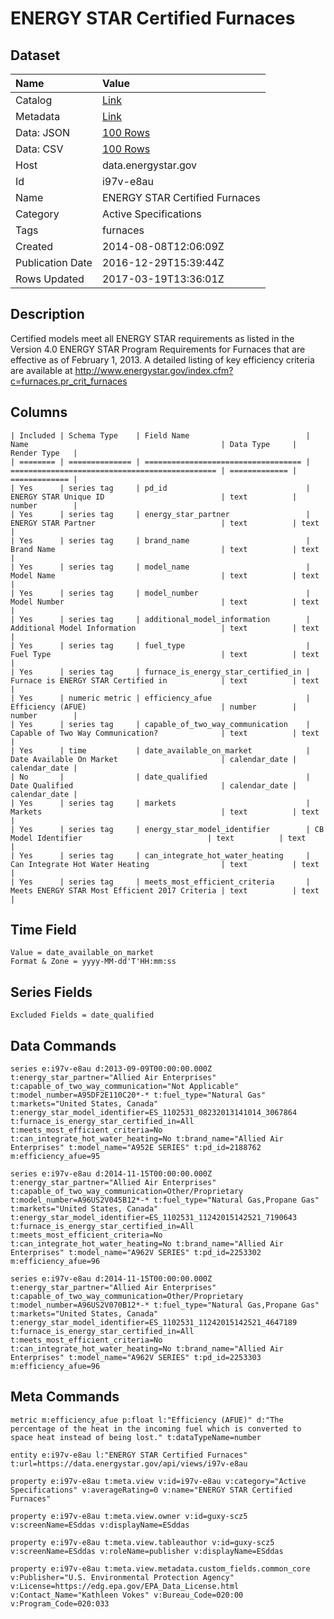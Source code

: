 # ENERGY STAR Certified Furnaces

## Dataset

| Name | Value |
| :--- | :---- |
| Catalog | [Link](https://catalog.data.gov/dataset/energy-star-certified-furnaces) |
| Metadata | [Link](https://data.energystar.gov/api/views/i97v-e8au) |
| Data: JSON | [100 Rows](https://data.energystar.gov/api/views/i97v-e8au/rows.json?max_rows=100) |
| Data: CSV | [100 Rows](https://data.energystar.gov/api/views/i97v-e8au/rows.csv?max_rows=100) |
| Host | data.energystar.gov |
| Id | i97v-e8au |
| Name | ENERGY STAR Certified Furnaces |
| Category | Active Specifications |
| Tags | furnaces |
| Created | 2014-08-08T12:06:09Z |
| Publication Date | 2016-12-29T15:39:44Z |
| Rows Updated | 2017-03-19T13:36:01Z |

## Description

Certified models meet all ENERGY STAR requirements as listed in the Version 4.0 ENERGY STAR Program Requirements for Furnaces that are effective as of February 1, 2013. A detailed listing of key efficiency criteria are available at http://www.energystar.gov/index.cfm?c=furnaces.pr_crit_furnaces

## Columns

```ls
| Included | Schema Type    | Field Name                          | Name                                           | Data Type     | Render Type   |
| ======== | ============== | =================================== | ============================================== | ============= | ============= |
| Yes      | series tag     | pd_id                               | ENERGY STAR Unique ID                          | text          | number        |
| Yes      | series tag     | energy_star_partner                 | ENERGY STAR Partner                            | text          | text          |
| Yes      | series tag     | brand_name                          | Brand Name                                     | text          | text          |
| Yes      | series tag     | model_name                          | Model Name                                     | text          | text          |
| Yes      | series tag     | model_number                        | Model Number                                   | text          | text          |
| Yes      | series tag     | additional_model_information        | Additional Model Information                   | text          | text          |
| Yes      | series tag     | fuel_type                           | Fuel Type                                      | text          | text          |
| Yes      | series tag     | furnace_is_energy_star_certified_in | Furnace is ENERGY STAR Certified in            | text          | text          |
| Yes      | numeric metric | efficiency_afue                     | Efficiency (AFUE)                              | number        | number        |
| Yes      | series tag     | capable_of_two_way_communication    | Capable of Two Way Communication?              | text          | text          |
| Yes      | time           | date_available_on_market            | Date Available On Market                       | calendar_date | calendar_date |
| No       |                | date_qualified                      | Date Qualified                                 | calendar_date | calendar_date |
| Yes      | series tag     | markets                             | Markets                                        | text          | text          |
| Yes      | series tag     | energy_star_model_identifier        | CB Model Identifier                            | text          | text          |
| Yes      | series tag     | can_integrate_hot_water_heating     | Can Integrate Hot Water Heating                | text          | text          |
| Yes      | series tag     | meets_most_efficient_criteria       | Meets ENERGY STAR Most Efficient 2017 Criteria | text          | text          |
```

## Time Field

```ls
Value = date_available_on_market
Format & Zone = yyyy-MM-dd'T'HH:mm:ss
```

## Series Fields

```ls
Excluded Fields = date_qualified
```

## Data Commands

```ls
series e:i97v-e8au d:2013-09-09T00:00:00.000Z t:energy_star_partner="Allied Air Enterprises" t:capable_of_two_way_communication="Not Applicable" t:model_number=A95DF2E110C20*-* t:fuel_type="Natural Gas" t:markets="United States, Canada" t:energy_star_model_identifier=ES_1102531_08232013141014_3067864 t:furnace_is_energy_star_certified_in=All t:meets_most_efficient_criteria=No t:can_integrate_hot_water_heating=No t:brand_name="Allied Air Enterprises" t:model_name="A952E SERIES" t:pd_id=2188762 m:efficiency_afue=95

series e:i97v-e8au d:2014-11-15T00:00:00.000Z t:energy_star_partner="Allied Air Enterprises" t:capable_of_two_way_communication=Other/Proprietary t:model_number=A96US2V045B12*-* t:fuel_type="Natural Gas,Propane Gas" t:markets="United States, Canada" t:energy_star_model_identifier=ES_1102531_11242015142521_7190643 t:furnace_is_energy_star_certified_in=All t:meets_most_efficient_criteria=No t:can_integrate_hot_water_heating=No t:brand_name="Allied Air Enterprises" t:model_name="A962V SERIES" t:pd_id=2253302 m:efficiency_afue=96

series e:i97v-e8au d:2014-11-15T00:00:00.000Z t:energy_star_partner="Allied Air Enterprises" t:capable_of_two_way_communication=Other/Proprietary t:model_number=A96US2V070B12*-* t:fuel_type="Natural Gas,Propane Gas" t:markets="United States, Canada" t:energy_star_model_identifier=ES_1102531_11242015142521_4647189 t:furnace_is_energy_star_certified_in=All t:meets_most_efficient_criteria=No t:can_integrate_hot_water_heating=No t:brand_name="Allied Air Enterprises" t:model_name="A962V SERIES" t:pd_id=2253303 m:efficiency_afue=96
```

## Meta Commands

```ls
metric m:efficiency_afue p:float l:"Efficiency (AFUE)" d:"The percentage of the heat in the incoming fuel which is converted to space heat instead of being lost." t:dataTypeName=number

entity e:i97v-e8au l:"ENERGY STAR Certified Furnaces" t:url=https://data.energystar.gov/api/views/i97v-e8au

property e:i97v-e8au t:meta.view v:id=i97v-e8au v:category="Active Specifications" v:averageRating=0 v:name="ENERGY STAR Certified Furnaces"

property e:i97v-e8au t:meta.view.owner v:id=guxy-scz5 v:screenName=ESddas v:displayName=ESddas

property e:i97v-e8au t:meta.view.tableauthor v:id=guxy-scz5 v:screenName=ESddas v:roleName=publisher v:displayName=ESddas

property e:i97v-e8au t:meta.view.metadata.custom_fields.common_core v:Publisher="U.S. Environmental Protection Agency" v:License=https://edg.epa.gov/EPA_Data_License.html v:Contact_Name="Kathleen Vokes" v:Bureau_Code=020:00 v:Program_Code=020:033
```